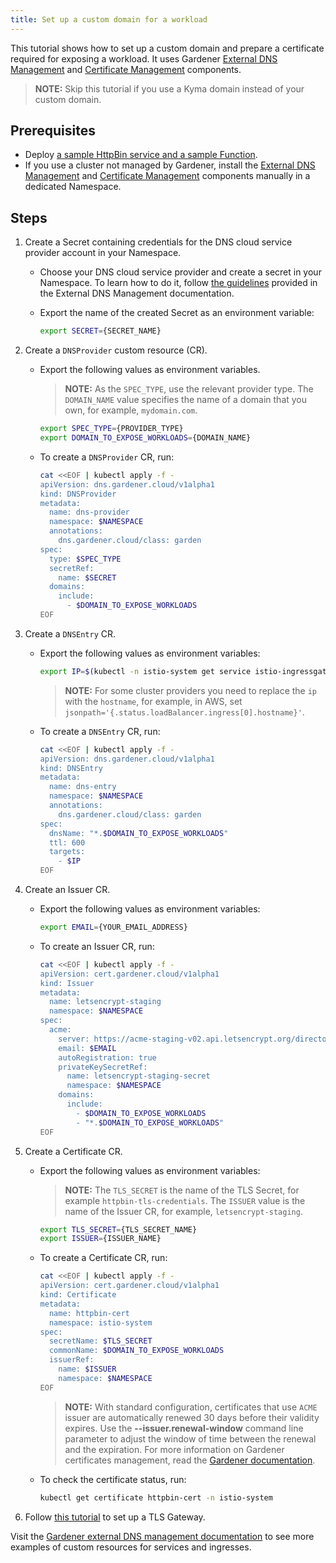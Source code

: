 ```yaml
---
title: Set up a custom domain for a workload
---
```


This tutorial shows how to set up a custom domain and prepare a certificate required for exposing a workload. It uses Gardener [External DNS Management](https://github.com/gardener/external-dns-management) and [Certificate Management](https://github.com/gardener/cert-management) components.

>**NOTE:** Skip this tutorial if you use a Kyma domain instead of your custom domain.

## Prerequisites

* Deploy [a sample HttpBin service and a sample Function](./apix-01-create-workload.md).
* If you use a cluster not managed by Gardener, install the [External DNS Management](https://github.com/gardener/external-dns-management#quick-start) and [Certificate Management](https://github.com/gardener/cert-management) components manually in a dedicated Namespace.

## Steps

1. Create a Secret containing credentials for the DNS cloud service provider account in your Namespace.

     * Choose your DNS cloud service provider and create a secret in your Namespace. To learn how to do it, follow [the guidelines](https://github.com/gardener/external-dns-management/blob/master/README.md#external-dns-management) provided in the External DNS Management documentation. 
     * Export the name of the created Secret as an environment variable:

       ```bash
       export SECRET={SECRET_NAME}
       ```

2. Create a `DNSProvider` custom resource (CR).

     * Export the following values as environment variables. 
        >**NOTE:** As the `SPEC_TYPE`, use the relevant provider type. The `DOMAIN_NAME` value specifies the name of a domain that you own, for example, `mydomain.com`. 

        ```bash
        export SPEC_TYPE={PROVIDER_TYPE}
        export DOMAIN_TO_EXPOSE_WORKLOADS={DOMAIN_NAME} 
        ````
  
     * To create a `DNSProvider` CR, run: 

       ```bash
       cat <<EOF | kubectl apply -f -
       apiVersion: dns.gardener.cloud/v1alpha1
       kind: DNSProvider
       metadata:
         name: dns-provider
         namespace: $NAMESPACE
         annotations:
           dns.gardener.cloud/class: garden
       spec:
         type: $SPEC_TYPE
         secretRef:
           name: $SECRET
         domains:
           include:
             - $DOMAIN_TO_EXPOSE_WORKLOADS
       EOF
       ```
  
3. Create a `DNSEntry` CR.
   
     * Export the following values as environment variables:

       ```bash
       export IP=$(kubectl -n istio-system get service istio-ingressgateway -o jsonpath='{.status.loadBalancer.ingress[0].ip}') # Assuming only one LoadBalancer with external IP
       ```
        >**NOTE:** For some cluster providers you need to replace the `ip` with the `hostname`, for example, in AWS, set `jsonpath='{.status.loadBalancer.ingress[0].hostname}'`.

     * To create a `DNSEntry` CR, run:

       ```bash
       cat <<EOF | kubectl apply -f -
       apiVersion: dns.gardener.cloud/v1alpha1
       kind: DNSEntry
       metadata:
         name: dns-entry
         namespace: $NAMESPACE
         annotations:
           dns.gardener.cloud/class: garden
       spec:
         dnsName: "*.$DOMAIN_TO_EXPOSE_WORKLOADS"
         ttl: 600
         targets:
           - $IP
       EOF
       ```

4. Create an Issuer CR.

     * Export the following values as environment variables:

       ```bash
       export EMAIL={YOUR_EMAIL_ADDRESS}
       ```
     * To create an Issuer CR, run: 

       ```bash
       cat <<EOF | kubectl apply -f -
       apiVersion: cert.gardener.cloud/v1alpha1
       kind: Issuer
       metadata:
         name: letsencrypt-staging
         namespace: $NAMESPACE
       spec:
         acme:
           server: https://acme-staging-v02.api.letsencrypt.org/directory
           email: $EMAIL
           autoRegistration: true
           privateKeySecretRef:
             name: letsencrypt-staging-secret
             namespace: $NAMESPACE
           domains:
             include:
               - $DOMAIN_TO_EXPOSE_WORKLOADS
               - "*.$DOMAIN_TO_EXPOSE_WORKLOADS"
       EOF
       ```

5. Create a Certificate CR.

     * Export the following values as environment variables:

        >**NOTE:** The `TLS_SECRET` is the name of the TLS Secret, for example `httpbin-tls-credentials`. The `ISSUER` value is the name of the Issuer CR, for example, `letsencrypt-staging`.

        ```bash
        export TLS_SECRET={TLS_SECRET_NAME}
        export ISSUER={ISSUER_NAME}
        ```

     * To create a Certificate CR, run:

        ```bash
        cat <<EOF | kubectl apply -f -
        apiVersion: cert.gardener.cloud/v1alpha1
        kind: Certificate
        metadata:
          name: httpbin-cert
          namespace: istio-system
        spec:  
          secretName: $TLS_SECRET
          commonName: $DOMAIN_TO_EXPOSE_WORKLOADS
          issuerRef:
            name: $ISSUER
            namespace: $NAMESPACE
        EOF
        ```
        >**NOTE:** With standard configuration, certificates that use `ACME` issuer are automatically renewed 30 days before their validity expires. Use the **--issuer.renewal-window** command line parameter to adjust the window of time between the renewal and the expiration. For more information on Gardener certificates management, read the [Gardener documentation](https://github.com/gardener/cert-management#renewal-of-certificates).

     * To check the certificate status, run: 
     
        ```bash
        kubectl get certificate httpbin-cert -n istio-system
        ```
       
6. Follow [this tutorial](./apix-03-set-up-tls-gateway.md) to set up a TLS Gateway.

Visit the [Gardener external DNS management documentation](https://github.com/gardener/external-dns-management/tree/master/examples) to see more examples of custom resources for services and ingresses.